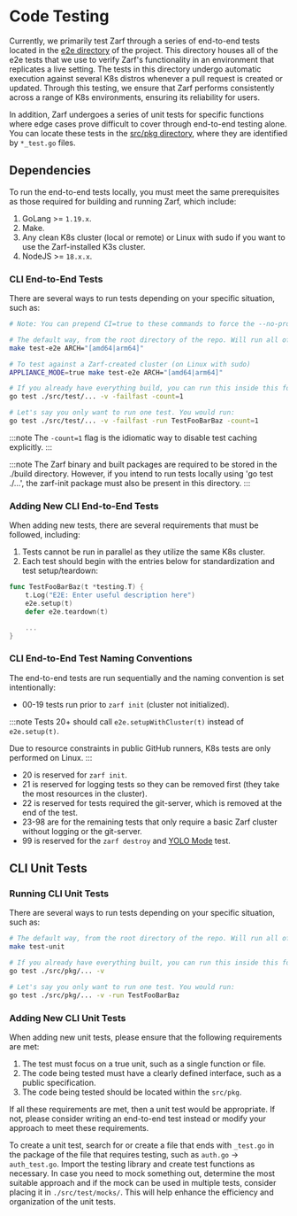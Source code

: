 # Code Testing



Currently, we primarily test Zarf through a series of end-to-end tests located in the [e2e directory](https://github.com/defenseunicorns/zarf/tree/main/src/test/e2e) of the project. This directory houses all of the e2e tests that we use to verify Zarf's functionality in an environment that replicates a live setting. The tests in this directory undergo automatic execution against several K8s distros whenever a pull request is created or updated. Through this testing, we ensure that Zarf performs consistently across a range of K8s environments, ensuring its reliability for users.

In addition, Zarf undergoes a series of unit tests for specific functions where edge cases prove difficult to cover through end-to-end testing alone. You can locate these tests in the [src/pkg directory](https://github.com/defenseunicorns/zarf/tree/main/src/pkg), where they are identified by `*_test.go` files.

## Dependencies

To run the end-to-end tests locally, you must meet the same prerequisites as those required for building and running Zarf, which include:

1. GoLang >= `1.19.x`.
2. Make.
3. Any clean K8s cluster (local or remote) or Linux with sudo if you want to use the Zarf-installed K3s cluster.
4. NodeJS >= `18.x.x`.

### CLI End-to-End Tests

There are several ways to run tests depending on your specific situation, such as:

``` bash
# Note: You can prepend CI=true to these commands to force the --no-progress flag like CI does

# The default way, from the root directory of the repo. Will run all of the tests against your chosen k8s distro. Will automatically build any binary dependencies that don't already exist.
make test-e2e ARCH="[amd64|arm64]"

# To test against a Zarf-created cluster (on Linux with sudo)
APPLIANCE_MODE=true make test-e2e ARCH="[amd64|arm64]"

# If you already have everything build, you can run this inside this folder. This lets you customize the test run.
go test ./src/test/... -v -failfast -count=1

# Let's say you only want to run one test. You would run:
go test ./src/test/... -v -failfast -run TestFooBarBaz -count=1
```

:::note
The `-count=1` flag is the idiomatic way to disable
test caching explicitly.
:::

:::note
The Zarf binary and built packages are required to be stored in the ./build directory. However, if you intend to run tests locally using 'go test ./...', the zarf-init package must also be present in this directory.
:::

### Adding New CLI End-to-End Tests

When adding new tests, there are several requirements that must be followed, including:

1. Tests cannot be run in parallel as they utilize the same K8s cluster.
2. Each test should begin with the entries below for standardization and test setup/teardown:

```go
func TestFooBarBaz(t *testing.T) {
    t.Log("E2E: Enter useful description here")
    e2e.setup(t)
    defer e2e.teardown(t)

    ...
}
```

### CLI End-to-End Test Naming Conventions

The end-to-end tests are run sequentially and the naming convention is set intentionally:

- 00-19 tests run prior to `zarf init` (cluster not initialized).

:::note
Tests 20+ should call `e2e.setupWithCluster(t)` instead of `e2e.setup(t)`.

Due to resource constraints in public GitHub runners, K8s tests are only performed on Linux.
:::

- 20 is reserved for `zarf init`.
- 21 is reserved for logging tests so they can be removed first (they take the most resources in the cluster).
- 22 is reserved for tests required the git-server, which is removed at the end of the test.
- 23-98 are for the remaining tests that only require a basic Zarf cluster without logging or the git-server.
- 99 is reserved for the `zarf destroy` and [YOLO Mode](../../examples/yolo/README.md) test.

## CLI Unit Tests

### Running CLI Unit Tests

There are several ways to run tests depending on your specific situation, such as:

``` bash
# The default way, from the root directory of the repo. Will run all of the unit tests that are currently defined.
make test-unit

# If you already have everything built, you can run this inside this folder. This lets you customize the test run.
go test ./src/pkg/... -v

# Let's say you only want to run one test. You would run:
go test ./src/pkg/... -v -run TestFooBarBaz
```

### Adding New CLI Unit Tests

When adding new unit tests, please ensure that the following requirements are met:

1. The test must focus on a true unit, such as a single function or file.
2. The code being tested must have a clearly defined interface, such as a public specification.
3. The code being tested should be located within the `src/pkg`.

If all these requirements are met, then a unit test would be appropriate. If not, please consider writing an end-to-end test instead or modify your approach to meet these requirements.

To create a unit test, search for or create a file that ends with `_test.go` in the package of the file that requires testing, such as `auth.go` -> `auth_test.go`. Import the testing library and create test functions as necessary. In case you need to mock something out, determine the most suitable approach and if the mock can be used in multiple tests, consider placing it in  `./src/test/mocks/`. This will help enhance the efficiency and organization of the unit tests.
